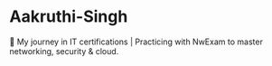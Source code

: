 # Aakruthi-Singh
📘 My journey in IT certifications | Practicing with NwExam to master networking, security &amp; cloud.
